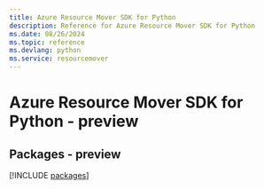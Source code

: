 ```yaml
---
title: Azure Resource Mover SDK for Python
description: Reference for Azure Resource Mover SDK for Python
ms.date: 08/26/2024
ms.topic: reference
ms.devlang: python
ms.service: resourcemover
---
```

# Azure Resource Mover SDK for Python - preview
## Packages - preview
[!INCLUDE [packages](resource-mover-index.md)]
